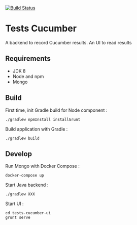 [![Build Status](https://travis-ci.org/pgentile/tests-cucumber.svg?branch=master)](https://travis-ci.org/pgentile/tests-cucumber)

Tests Cucumber
==============

A backend to record Cucumber results. An UI to read results


Requirements
------------

* JDK 8
* Node and npm
* Mongo


Build
-----

First time, init Gradle build for Node component :

```
./gradlew npmInstall installGrunt
```

Build application with Gradle :

```
./gradlew build
```

Develop
-------

Run Mongo with Docker Compose :

```
docker-compose up
```

Start Java backend :

```
./gradlew XXX
```

Start UI :

```
cd tests-cucumber-ui
grunt serve
```
